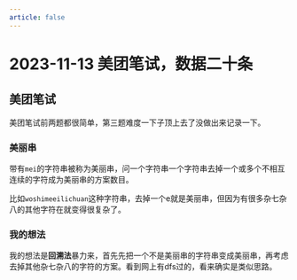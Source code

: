 ```yaml
---
article: false
---
```


# 2023-11-13 美团笔试，数据二十条

## 美团笔试

美团笔试前两题都很简单，第三题难度一下子顶上去了没做出来记录一下。

### 美丽串

带有`mei`的字符串被称为美丽串，问一个字符串一个字符串去掉一个或多个不相互连续的字符成为美丽串的方案数目。

比如`woshimeeilichuan`这种字符串，去掉一个e就是美丽串，但因为有很多杂七杂八的其他字符在就变得很复杂了。

### 我的想法

我的想法是**回溯法**暴力来，首先先把一个不是美丽串的字符串变成美丽串，再考虑去掉其他杂七杂八的字符的方案。看到网上有dfs过的，看来确实是类似思路。





